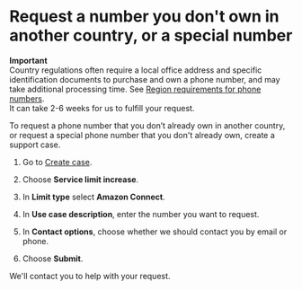 # Request a number you don't own in another country, or a special number<a name="special-request"></a>

**Important**  
Country regulations often require a local office address and specific identification documents to purchase and own a phone number, and may take additional processing time\. See [Region requirements for phone numbers](phone-number-requirements.md)\.  
It can take 2\-6 weeks for us to fulfill your request\.

To request a phone number that you don’t already own in another country, or request a special phone number that you don't already own, create a support case\. 

1. Go to [Create case](https://console.aws.amazon.com/support/cases#/create)\.

1. Choose **Service limit increase**\.

1. In **Limit type** select **Amazon Connect**\.

1. In **Use case description**, enter the number you want to request\. 

1. In **Contact options**, choose whether we should contact you by email or phone\. 

1. Choose **Submit**\. 

We'll contact you to help with your request\. 